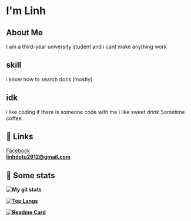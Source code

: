 
# I'm Linh


## About Me
I am a third-year university student and i cant make anything work


## skill
i know how to search docs (mostly)

## idk
i like coding if there is someone code with me
i like sweet drink 
Sometime coffee


## 🔗 Links
<a href="https://www.facebook.com/hnilutod"/>Facebook<a/>
<br/>
<b>linhdotu2912@gmail.com<b/>

## 🔢 Some stats
![My git stats](https://github-readme-stats.vercel.app/api?username=lynhmo\&include_all_commits=true)

[![Top Langs](https://github-readme-stats.vercel.app/api/top-langs/?username=lynhmo)](https://github.com/lynhmo)

[![Readme Card](https://github-readme-stats.vercel.app/api/pin/?username=lynhmo&repo=meme)](https://github.com/lynhmo/meme)


